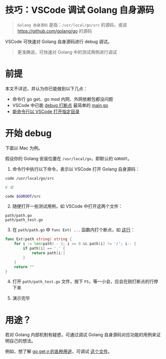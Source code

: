 # 技巧：VSCode 调试 Golang 自身源码

> `Golang 自身源码` 是指：`/usr/local/go/src` 的源码，或说 https://github.com/golang/go 的源码

VSCode 可快速对 Golang 自身源码进行 debug 调试。

> 更准确说，可快速对 Golang 中的测试用例进行调试


# 前提
本文不详述，并认为你已能做到以下几点：

- 命令行 go get、go mod 内网、外网依赖包都没问题
- VSCode 中已能 [debug 打断点](https://github.com/Microsoft/vscode-go/wiki/Debugging-Go-code-using-VS-Code) 最简单的 [main.go](https://play.golang.org/p/MAohLsrz7JQ)
- [能命令行以 VSCode 打开指定目录](https://stackoverflow.com/a/36882426/2752670)



# 开始 debug
下面以 Mac 为例。

假设你的 Golang 安装位置在 `/usr/local/go`，即默认的 `GOROOT`。

1. 命令行中执行以下命令，表示以 VSCode 打开 Golang 自身源码：

```sh
code /usr/local/go/src

# 或 

code $GOROOT/src
```

2. 随便打开一些测试用例，如 VSCode 中打开这两个文件：

```
path/path.go
path/path_test.go
```

3. 在 `path/path.go` 中 `func Ext( ...` 函数内打个断点，如 [这行](https://github.com/golang/go/blob/master/src/path/path.go#L171)：

```go
func Ext(path string) string {
	for i := len(path) - 1; i >= 0 && path[i] != '/'; i-- {
		if path[i] == '.' {
			return path[i:]
		}
	}
	return ""
}
```

4. 打开 `path/path_test.go` 文件，按下 `F5`，等一小会，应会在刚打断点的行停下来

5. 演示完毕



# 用途？
若对 Golang 内部机制有疑惑，可通过调试 Golang 自身源码对应功能的用例来证明自己的想法。

例如，想了解 [go get `@` 的各种用途](https://github.com/vikyd/note/blob/master/gomod_goget_at.md)，可调试 [这个文件](https://github.com/golang/go/blob/master/src/cmd/go/internal/modload/query_test.go#L123)。
